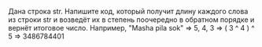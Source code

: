 Дана строка str. Напишите код, который получит длину каждого слова из строки str и возведёт их в степень поочередно в обратном порядке и вернёт итоговое число.
Например, "Masha pila sok" => 5, 4, 3 => ( 3 ^ 4 ) ^ 5 => 3486784401
